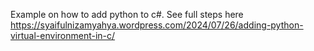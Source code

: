 Example on how to add python to c#. See full steps here https://syaifulnizamyahya.wordpress.com/2024/07/26/adding-python-virtual-environment-in-c/
